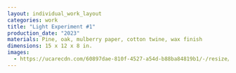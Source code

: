```yaml
---
layout: individual_work_layout
categories: work
title: "Light Experiment #1"
production_date: "2023"
materials: Pine, oak, mulberry paper, cotton twine, wax finish
dimensions: 15 x 12 x 8 in.
images:
  - https://ucarecdn.com/60897dae-810f-4527-a54d-b88ba84819b1/-/resize/2400/-/quality/lightest/-/format/auto/
---
```


